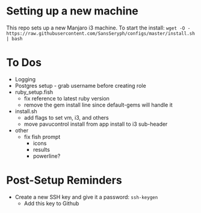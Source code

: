 # Setting up a new machine
This repo sets up a new Manjaro i3 machine. To start the install:
`wget -O - https://raw.githubusercontent.com/SansSeryph/configs/master/install.sh | bash`

# To Dos
  * Logging
  * Postgres setup - grab username before creating role
  * ruby_setup.fish
    * fix reference to latest ruby version
    * remove the gem install line since default-gems will handle it
  * install.sh
    * add flags to set vm, i3, and others
    * move pavucontrol install from app install to i3 sub-header
  * other
    * fix fish prompt
      * icons
      * results
      * powerline?

# Post-Setup Reminders
  * Create a new SSH key and give it a password: `ssh-keygen`
    * Add this key to Github
